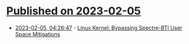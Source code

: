 # [Published on 2023-02-05](index.md)

* [2023-02-05, 04:26:47](https://lobste.rs/s/ymfamm/linux_kernel_bypassing_spectre_bti_user) - [Linux Kernel: Bypassing Spectre-BTI User Space Mitigations](https://github.com/google/security-research/security/advisories/GHSA-9x5g-vmxf-4qj8)
